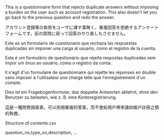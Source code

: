 This is a questionnaire form that rejects duplicate answers without imposing a burden on the user such as account registration.
This also doesn't let you go back to the previous question and redo the answer.

アカウント登録等の負担をユーザに課す事無く、重複回答を拒絶するアンケートフォームです。前の質問に戻って回答のやり直しもさせません。


Este es un formulario de cuestionario que rechaza las respuestas duplicadas sin imponer una carga al usuario, como el registro de la cuenta.

Este é um formulário de questionário que rejeita respostas duplicadas sem impor um ônus ao usuário, como o registro da conta.

Il s'agit d'un formulaire de questionnaire qui rejette les réponses en double sans imposer à l'utilisateur une charge telle que l'enregistrement d'un compte.

Dies ist ein Fragebogenformular, das doppelte Antworten ablehnt, ohne den Benutzer zu belasten, wie z. B. eine Kontoregistrierung.

這是一種問卷調查表，可以拒絕重複的答案，而不會給用戶帶來諸如帳戶註冊之類的負擔。














Structure of contents.csv

question_no,type_no,description, ...


